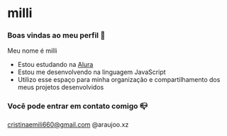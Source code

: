 # milli
### Boas vindas ao meu perfil 🩵
Meu nome é milli
- Estou estudando na [Alura](https://www.alura.com.br)
- Estou me desenvolvendo na linguagem JavaScript
- Utilizo esse espaço para minha organização e compartilhamento dos meus projetos desenvolvidos
### Você pode entrar em contato comigo 📪
cristinaemili660@gmail.com
@araujoo.xz
